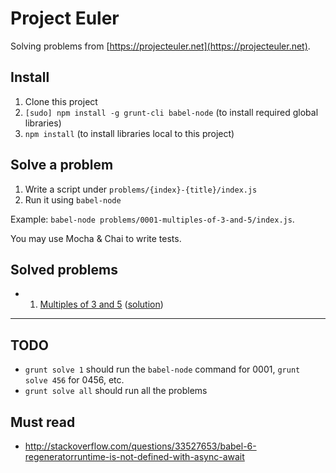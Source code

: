 # Project Euler

Solving problems from [https://projecteuler.net](https://projecteuler.net).

## Install

1. Clone this project
2. `[sudo] npm install -g grunt-cli babel-node` (to install required global libraries)
3. `npm install` (to install libraries local to this project)

## Solve a problem

1. Write a script under `problems/{index}-{title}/index.js`
2. Run it using `babel-node`

Example: `babel-node problems/0001-multiples-of-3-and-5/index.js`.

You may use Mocha & Chai to write tests.

## Solved problems

* 1. [Multiples of 3 and 5](https://projecteuler.net/problem=1) ([solution](problems/0001-multiples-of-3/))

---

## TODO

* `grunt solve 1` should run the `babel-node` command for 0001, `grunt solve 456` for 0456, etc.
* `grunt solve all` should run all the problems

## Must read

* http://stackoverflow.com/questions/33527653/babel-6-regeneratorruntime-is-not-defined-with-async-await
